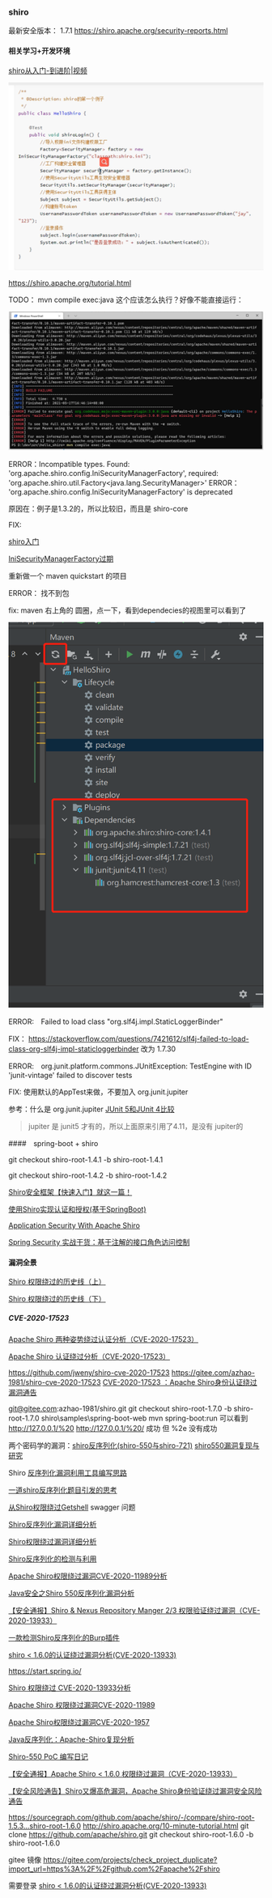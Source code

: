 ### shiro

最新安全版本： 1.7.1 <https://shiro.apache.org/security-reports.html>

#### 相关学习+开发环境

[shiro从入门-到进阶|视频](https://www.bilibili.com/video/BV1j5411w7Vk?from=search&seid=5458133093332749616)

![](images/2021-05-17-11-23-54.png)

https://shiro.apache.org/tutorial.html

TODO： mvn compile exec:java 这个应该怎么执行？好像不能直接运行：

![](images/2021-05-17-16-48-34.png)

ERROR：Incompatible types. Found: 'org.apache.shiro.config.IniSecurityManagerFactory', required: 'org.apache.shiro.util.Factory<java.lang.SecurityManager>'
ERROR： 'org.apache.shiro.config.IniSecurityManagerFactory' is deprecated

原因在：例子是1.3.2的，所以比较旧，而且是 shiro-core

FIX:

[shiro入门](https://blog.csdn.net/weixin_42156742/article/details/82665044)

[IniSecurityManagerFactory过期](https://blog.csdn.net/qq_44892091/article/details/104802398)

重新做一个 maven quickstart 的项目

ERROR： 找不到包

fix: maven 右上角的 圆圈，点一下，看到dependecies的视图里可以看到了

![](images/2021-05-17-14-29-18.png)

ERROR:　Failed to load class "org.slf4j.impl.StaticLoggerBinder"

FIX： https://stackoverflow.com/questions/7421612/slf4j-failed-to-load-class-org-slf4j-impl-staticloggerbinder
 改为 1.7.30

ERROR:　org.junit.platform.commons.JUnitException: TestEngine with ID 'junit-vintage' failed to discover tests

FIX: 使用默认的AppTest来做，不要加入 org.junit.jupiter 

参考：什么是 org.junit.jupiter [JUnit 5和JUnit 4比较](https://blog.csdn.net/u010675669/article/details/86574956)
> jupiter 是 junit5 才有的，所以上面原来引用了4.11，是没有 jupiter的 

####　spring-boot + shiro



git checkout shiro-root-1.4.1 -b shiro-root-1.4.1

git checkout shiro-root-1.4.2 -b shiro-root-1.4.2

[Shiro安全框架【快速入门】就这一篇！](https://zhuanlan.zhihu.com/p/54176956)

[使用Shiro实现认证和授权(基于SpringBoot)](https://www.cnblogs.com/seve/p/12241197.html)

[Application Security With Apache Shiro](https://www.infoq.com/articles/apache-shiro/)

[Spring Security 实战干货：基于注解的接口角色访问控制](https://zhuanlan.zhihu.com/p/92740636)

#### 漏洞全景

[Shiro 权限绕过的历史线（上）](https://www.anquanke.com/post/id/240033)

[Shiro 权限绕过的历史线（下）](https://www.anquanke.com/post/id/240202)

##### CVE-2020-17523

[Apache Shiro 两种姿势绕过认证分析（CVE-2020-17523）](https://paper.seebug.org/1478/)

[Apache Shiro 认证绕过分析（CVE-2020-17523）](https://www.anquanke.com/post/id/230935)

https://github.com/jweny/shiro-cve-2020-17523
https://gitee.com/azhao-1981/shiro-cve-2020-17523
[CVE-2020-17523 ：Apache Shiro身份认证绕过漏洞通告](https://www.anquanke.com/post/id/230958)

git@gitee.com:azhao-1981/shiro.git
git checkout shiro-root-1.7.0 -b shiro-root-1.7.0
shiro\samples\spring-boot-web
mvn spring-boot:run
可以看到 
 http://127.0.0.1/%20
 http://127.0.0.1/%20/
成功
但 %2e 没有成功

两个密码学的漏洞：[shiro反序列化(shiro-550与shiro-721)](https://const27.com/2021/03/12/shiro%E5%8F%8D%E5%BA%8F%E5%88%97%E5%8C%96/)
 [shiro550漏洞复现与研究](https://www.anquanke.com/post/id/243167)

Shiro [反序列化漏洞利用工具编写思路](https://paper.seebug.org/1503/)

[一道shiro反序列化题目引发的思考](https://www.anquanke.com/post/id/231488)

[从Shiro权限绕过Getshell](https://www.freebuf.com/vuls/260202.html)
swagger 问题

[Shiro反序列化漏洞详细分析](https://www.anquanke.com/post/id/228889)

[Shiro权限绕过漏洞详细分析](https://www.anquanke.com/post/id/226899)

[Shiro反序列化的检测与利用](https://www.anquanke.com/post/id/227090)

[Apache Shiro权限绕过漏洞CVE-2020-11989分析](https://www.anquanke.com/post/id/222489)

[Java安全之Shiro 550反序列化漏洞分析](https://www.anquanke.com/post/id/225442)

[【安全通报】Shiro & Nexus Repository Manger 2/3 权限验证绕过漏洞（CVE-2020-13933）](https://nosec.org/home/detail/4591.html)

[一款检测Shiro反序列化的Burp插件](https://www.freebuf.com/sectool/244886.html)

[shiro < 1.6.0的认证绕过漏洞分析(CVE-2020-13933)](https://www.anquanke.com/post/id/214964)

https://start.spring.io/

[Shiro 权限绕过 CVE-2020-13933分析](https://www.anquanke.com/post/id/216096)

[Apache Shiro 权限绕过漏洞CVE-2020-11989](https://www.freebuf.com/vuls/249380.html)

[Apache Shiro权限绕过漏洞CVE-2020-1957](https://www.freebuf.com/vuls/249112.html)

[Java反序列化：Apache-Shiro复现分析](https://www.freebuf.com/articles/network/245019.html)

[Shiro-550 PoC 编写日记](https://www.anquanke.com/post/id/213751)

[【安全通报】Apache Shiro < 1.6.0 权限绕过漏洞（CVE-2020-13933）](https://nosec.org/home/detail/4531.html)

[【安全风险通告】Shiro又爆高危漏洞，Apache Shiro身份验证绕过漏洞安全风险通告](https://mp.weixin.qq.com/s?__biz=MzU5NDgxODU1MQ==&mid=2247488670&idx=1&sn=e520554f545a6783994a9bc8100249ac)

https://sourcegraph.com/github.com/apache/shiro/-/compare/shiro-root-1.5.3...shiro-root-1.6.0
http://shiro.apache.org/10-minute-tutorial.html
git clone https://github.com/apache/shiro.git
git checkout shiro-root-1.6.0 -b shiro-root-1.6.0

gitee 镜像
https://gitee.com/projects/check_project_duplicate?import_url=https%3A%2F%2Fgithub.com%2Fapache%2Fshiro

需要登录
[shiro < 1.6.0的认证绕过漏洞分析(CVE-2020-13933)](https://www.anquanke.com/post/id/214964)
